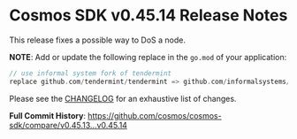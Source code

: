 # Cosmos SDK v0.45.14 Release Notes

This release fixes a possible way to DoS a node.

**NOTE**: Add or update the following replace in the `go.mod` of your application:

```go
// use informal system fork of tendermint
replace github.com/tendermint/tendermint => github.com/informalsystems/tendermint v0.34.26
```

Please see the [CHANGELOG](https://github.com/cosmos/cosmos-sdk/blob/release/v0.45.x/CHANGELOG.md) for an exhaustive list of changes.

**Full Commit History**: https://github.com/cosmos/cosmos-sdk/compare/v0.45.13...v0.45.14
